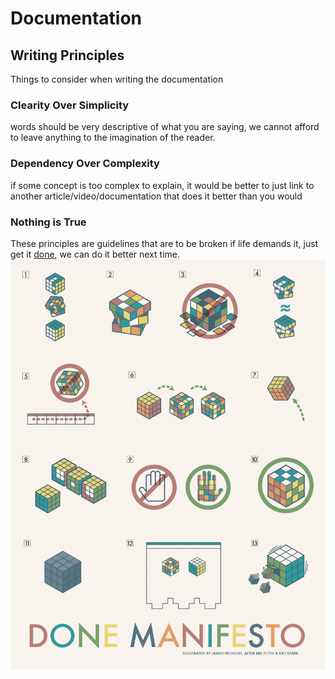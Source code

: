 # Documentation

## Writing Principles
Things to consider when writing the documentation 

### Clearity Over Simplicity
words should be very descriptive of what you are saying, we cannot afford to leave anything to the imagination of the reader.

### Dependency Over Complexity
if some concept is too complex to explain, it would be better to just link to another article/video/documentation that does it better than you would
  
### Nothing is True
These principles are guidelines that are to be broken if life demands it, just get it [done](https://www.youtube.com/watch?v=bJQj1uKtnus&pp=ygUQdGhlIGN1bHQgb2YgZG9uZQ%3D%3D), we can do it better next time.
<img src="https://raw.githubusercontent.com/Ng00m4lDhuhr/LogThoth/main/assets/done manifesto.png" href="https://raw.githubusercontent.com/Ng00m4lDhuhr/LogThoth/main/assets/done manifesto.png" alt="graph that illustrate the art of done">

